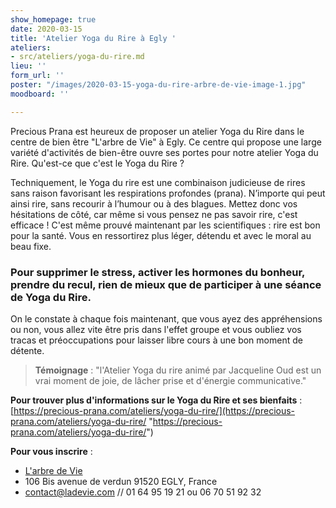 ```yaml
---
show_homepage: true
date: 2020-03-15
title: 'Atelier Yoga du Rire à Egly '
ateliers:
- src/ateliers/yoga-du-rire.md
lieu: ''
form_url: ''
poster: "/images/2020-03-15-yoga-du-rire-arbre-de-vie-image-1.jpg"
moodboard: ''

---
```

Precious Prana est heureux de proposer un atelier Yoga du Rire dans le centre de bien être "L'arbre de Vie" à Egly. Ce centre qui propose une large variété d'activités de bien-être ouvre ses portes pour notre atelier Yoga du Rire.  Qu'est-ce que c'est le Yoga du Rire ?

Techniquement, le Yoga du rire est une combinaison judicieuse de rires sans raison favorisant les respirations profondes (prana). N’importe qui peut ainsi rire, sans recourir à l’humour ou à des blagues. Mettez donc vos hésitations de côté, car même si vous pensez ne pas savoir rire, c'est efficace ! C'est même prouvé maintenant par les scientifiques : rire est bon pour la santé. Vous en ressortirez plus léger, détendu et avec le moral au beau fixe.

### Pour supprimer le stress, activer les hormones du bonheur, prendre du recul, rien de mieux que de participer à une séance de Yoga du Rire.

On le constate à chaque fois maintenant, que vous ayez des appréhensions ou non, vous allez vite être pris dans l'effet groupe et vous oubliez vos tracas et préoccupations pour laisser libre cours à une bon moment de détente.

> **Témoignage** : "l'Atelier Yoga du rire animé par Jacqueline Oud est un vrai moment de joie, de lâcher prise et d'énergie communicative."

**Pour trouver plus d'informations sur le Yoga du Rire et ses bienfaits** : [https://precious-prana.com/ateliers/yoga-du-rire/](https://precious-prana.com/ateliers/yoga-du-rire/ "https://precious-prana.com/ateliers/yoga-du-rire/")

**Pour vous inscrire** :

* [L'arbre de Vie](https://www.ladevie.com/)
* 106 Bis avenue de verdun 91520 EGLY, France
* contact@ladevie.com // 01 64 95 19 21 ou 06 70 51 92 32